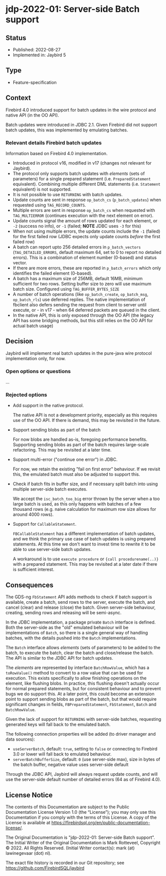 <!--
SPDX-FileCopyrightText: Copyright 2022 Mark Rotteveel
SPDX-License-Identifier: LicenseRef-PDL-1.0
-->
# jdp-2022-01: Server-side Batch support

## Status

- Published: 2022-08-27
- Implemented in: Jaybird 5

## Type

- Feature-specification

## Context

Firebird 4.0 introduced support for batch updates in the wire protocol and
native API (in the OO API).

Batch updates were introduced in JDBC 2.1. Given Firebird did not support batch
updates, this was implemented by emulating batches.

### Relevant details Firebird batch updates

Information based on Firebird 4.0 implementation.

- Introduced in protocol v16, modified in v17 (changes not relevant for Jaybird).
- The protocol only supports batch updates with _elements_ (sets of parameters)
  for a single prepared statement (i.e. `PreparedStatement` equivalent). 
  Combining multiple different DML statements (i.e. `Statement` equivalent) is
  not supported.
- It is not possible to use `RETURNING` with batch updates.
- Update counts are sent in response `op_batch_cs` (`p_batch_updates`) when 
  requested using `TAG_RECORD_COUNTS`.
- Multiple errors are sent in response `op_batch_cs` when requested with 
  `TAG_MULTIERROR` (continues execution with the next element on error).
- Update counts signal the amount of rows updated for each element, or 
  `-2` (success no info), or `-1` (failed; **NOTE** JDBC uses `-3` for this)
- When not using multiple errors, the update counts include the `-1` (failed)
  for the first failed row (JDBC expects only update counts *before* the first 
  failed row)
- A batch can report upto 256 detailed errors in `p_batch_vectors` 
  (`TAG_DETAILED_ERRORS`, default maximum 64, set to 0 to report no detailed 
  errors). This is a combination of element number (0-based) and status vector.
- If there are more errors, these are reported in `p_batch_errors` which only
  identifies the failed element (0-based).
- A batch has a maximum size of 256MB, default 16MB, minimum sufficient for two
  rows. Setting buffer size to zero will use maximum batch size. Configured
  using `TAG_BUFFER_BYTES_SIZE`
- A number of batch operations (like `op_batch_create`, `op_batch_msg`, `op_batch_rls`)
  use deferred replies. The native implementation of fbclient also defers
  sending the request from client to server until execute, or - in v17 - when
  64 deferred packets are queued in the client.
- In the native API, this is only exposed through the OO API (the legacy API has 
  some bridging methods, but this still relies on the OO API for actual batch 
  usage)

## Decision

Jaybird will implement real batch updates in the pure-java wire protocol
implementation only, for now.

### Open options or questions

...

### Rejected options

- Add support in the native protocol.

  The native API is not a development priority, especially as this requires use
  of the OO API. If there is demand, this may be revisited in the future.
- Support sending blobs as part of the batch

  For now blobs are handled as-is, foregoing performance benefits. Supporting
  sending blobs as part of the batch requires large-scale refactoring. This may
  be revisited at a later time.
- Support multi-error ("continue one error") in JDBC.

  For now, we retain the existing "fail on first error" behaviour. If we revisit
  this, the emulated batch must also be adjusted to support this.
- Check if batch fits in buffer size, and if necessary split batch into using
  multiple server-side batch executes.

  We accept the `isc_batch_too_big` error thrown by the server when a too large 
  batch is used, as this only happens with batches of a few thousand rows (e.g.
  naive calculation for maximum row size allows for around 4000 rows).
- Support for `CallableStatement`.

  `FBCallableStatement` has a different implementation of batch updates, and we
  think the primary use case of batch updates is using prepared statements. At 
  this time we don't want to invest time to rewrite it to be able to use
  server-side batch updates.

  A workaround is to use `execute procedure` or `{call procedurename(..)}` with
  a prepared statement. This may be revisited at a later date if there is
  sufficient interest.

## Consequences

The GDS-ng `FbStatement` API adds methods to check if batch support is available,
create a batch, send rows to the server, execute the batch, and cancel (clear)
and release (close) the batch. Given server-side behaviour, creating, sending
rows and releasing will be semi-async.

In the JDBC implementation, a package private `Batch` interface is defined. 
Both the server-side as the "old" emulated behaviour will be implementations of
`Batch`, so there is a single general way of handling batches, with the details 
pushed into the `Batch` implementations.

The `Batch` interface allows _elements_ (sets of parameters) to be added to 
the batch, to execute the batch, clear the batch and close/release the batch.
The API is similar to the JDBC API for batch updates.

The _elements_ are represented by interface `BatchRowValue`, which has 
a `toRowValue()` method to convert to a row value that can be used for execution.
This exists specifically to allow finishing operations on the element, like 
flushing blobs. In practice, this flushing doesn't actually occur for normal 
prepared statements, but for consistent behaviour and to prevent bugs we do 
support this. At a later point, this could become an extension point to support
sending blobs as part of the batch, but that would require significant changes
in fields, `FBPreparedStatement`, `FbStatement`, `Batch` and `BatchRowValue`.

Given the lack of support for `RETURNING` with server-side batches, requesting
generated keys will fall back to the emulated batch.

The following connection properties will be added (to driver manager and data 
sources):

- `useServerBatch`, default: `true`, setting to `false` or connecting to 
  Firebird 3.0 or lower will fall back to emulated behaviour.
- `serverBatchBufferSize`, default: `0` (use server-side max), size in bytes of
  the batch buffer, negative value uses server-side default

Through the JDBC API, Jaybird will always request update counts, and will use
the server-side default number of detailed errors (64 as of Firebird 4.0).

## License Notice

The contents of this Documentation are subject to the Public Documentation
License Version 1.0 (the “License”); you may only use this Documentation if you
comply with the terms of this License. A copy of the License is available at
<https://firebirdsql.org/en/public-documentation-license/>.

The Original Documentation is "jdp-2022-01: Server-side Batch support".
The Initial Writer of the Original Documentation is Mark Rotteveel,
Copyright © 2022. All Rights Reserved. (Initial Writer contact(s):
mark (at) lawinegevaar (dot) nl).

<!--
Contributor(s): ______________________________________.
Portions created by ______ are Copyright © _________ [Insert year(s)]. All Rights Reserved.
(Contributor contact(s): ________________ [Insert hyperlink/alias]).
-->

The exact file history is recorded in our Git repository; see
<https://github.com/FirebirdSQL/jaybird>
